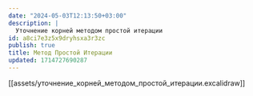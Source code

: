```yaml
---
date: "2024-05-03T12:13:50+03:00"
description: |
  Уточнение корней методом простой итерации
id: a8ci7e3z5x9dryhsxa3r3zc
publish: true
title: Метод Простой Итерации
updated: 1714727690287
---
```


[[assets/уточнение_корней_методом_простой_итерации.excalidraw]]